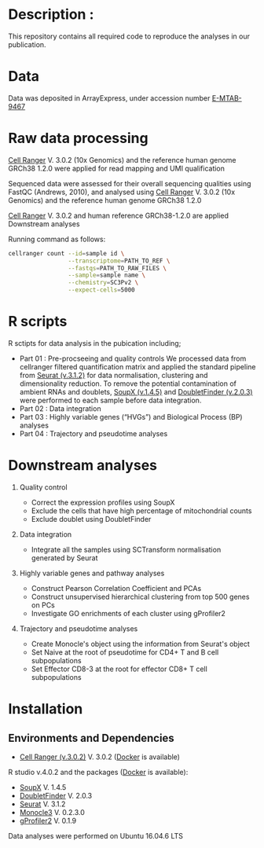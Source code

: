 # Description : 

This repository contains all required code to reproduce the analyses in our publication.


# Data

Data was deposited in ArrayExpress, under accession number [E-MTAB-9467](https://www.ebi.ac.uk/arrayexpress/experiments/E-MTAB-9467/)


# Raw data processing 

[Cell Ranger](https://support.10xgenomics.com/single-cell-gene-expression/software/downloads/latest) V. 3.0.2 (10x Genomics) and the reference human genome GRCh38 1.2.0 were applied for read mapping and UMI qualification

Sequenced data were assessed for their overall sequencing qualities using FastQC (Andrews, 2010), and analysed using [Cell Ranger](https://support.10xgenomics.com/single-cell-gene-expression/software/downloads/latest) V. 3.0.2 (10x Genomics) and the reference human genome GRCh38 1.2.0

[Cell Ranger](https://support.10xgenomics.com/single-cell-gene-expression/software/downloads/latest) V. 3.0.2 and human reference GRCh38-1.2.0 are applied Downstream analyses

Running command as follows: 

```bash
cellranger count --id=sample id \
                 --transcriptome=PATH_TO_REF \
                 --fastqs=PATH_TO_RAW_FILES \
                 --sample=sample name \
                 --chemistry=SC3Pv2 \
                 --expect-cells=5000
```

# R scripts
R sctipts for data analysis in the pubication including;
  - Part 01 : Pre-procseeing and quality controls
    We processed data from cellranger filtered quantification matrix and applied the standard pipeline from [Seurat (v.3.1.2)](https://satijalab.org/seurat/) for data normalisation, clustering and dimensionality reduction. To remove the potential contamination of ambient RNAs and doublets, [SoupX (v.1.4.5)](https://github.com/constantAmateur/SoupX) and [DoubletFinder (v.2.0.3)](https://github.com/chris-mcginnis-ucsf/DoubletFinder) were performed to each sample before data integration.
  - Part 02 : Data integration
  - Part 03 : Highly variable genes (“HVGs”) and Biological Process (BP) analyses
  - Part 04 : Trajectory and pseudotime analyses
    


# Downstream analyses

1. Quality control 
   - Correct the expression profiles using SoupX
   - Exclude the cells that have high percentage of mitochondrial counts
   - Exclude doublet using DoubletFinder  

2. Data integration

   - Integrate all the samples using SCTransform normalisation generated by Seurat

3. Highly variable genes and pathway analyses

   - Construct Pearson Correlation Coefficient and PCAs
   - Construct unsupervised hierarchical clustering from top 500 genes on PCs
   - Investigate GO enrichments of each cluster using gProfiler2 

4. Trajectory and pseudotime analyses 

   - Create Monocle's object using the information from Seurat's object 
   - Set Naive at the root of pseudotime for CD4+ T and B cell subpopulations
   - Set Effector CD8-3 at the root for effector CD8+ T cell subpopulations


# Installation

## Environments and Dependencies

- [Cell Ranger (v.3.0.2)](https://support.10xgenomics.com/single-cell-gene-expression/software/downloads/latest) V. 3.0.2 ([Docker](https://hub.docker.com/r/jantarika/cellranger_denguetimecourse) is available) 

R studio v.4.0.2 and the packages ([Docker](https://hub.docker.com/r/jantarika/rstudio_denguetimecourse) is available): 

- [SoupX](https://github.com/constantAmateur/SoupX) V. 1.4.5
- [DoubletFinder](https://github.com/chris-mcginnis-ucsf/DoubletFinder) V. 2.0.3
- [Seurat](https://satijalab.org/seurat/) V. 3.1.2
- [Monocle3](https://cole-trapnell-lab.github.io/monocle3/docs/installation/) V. 0.2.3.0
- [gProfiler2](https://biit.cs.ut.ee/gprofiler/page/r) V. 0.1.9

Data analyses were performed on Ubuntu 16.04.6 LTS






























